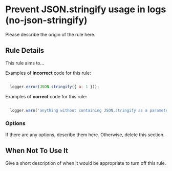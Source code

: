 # Prevent JSON.stringify usage in logs (no-json-stringify)

Please describe the origin of the rule here.


## Rule Details

This rule aims to...

Examples of **incorrect** code for this rule:

```js

  logger.error(JSON.stringify({ a: 1 }));

```

Examples of **correct** code for this rule:

```js

  logger.warn('anything without containing JSON.stringify as a parameter');

```

### Options

If there are any options, describe them here. Otherwise, delete this section.

## When Not To Use It

Give a short description of when it would be appropriate to turn off this rule.

